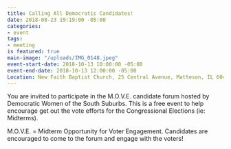 ```yaml
---
title: Calling All Democratic Candidates!
date: 2018-08-23 19:19:00 -05:00
categories:
- event
tags:
- meeting
is featured: true
main-image: "/uploads/IMG_0148.jpeg"
event-start-date: 2018-10-13 10:00:00 -05:00
event-end-date: 2018-10-13 12:00:00 -05:00
Location: New Faith Baptist Church, 25 Central Avenue, Matteson, IL 60443
---
```


You are invited to participate in the M.O.V.E. candidate forum hosted by Democratic Women of the South Suburbs.  This is a free event to help encourage get out the vote efforts for the Congressional Elections (ie: Midterms).  

M.O.V.E. = Midterm Opportunity for Voter Engagement. Candidates are encouraged to come to the forum and engage with the voters!  